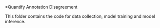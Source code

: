 *Quantify Annotation Disagreement

This folder contains the code for data collection, model training and model inference.
